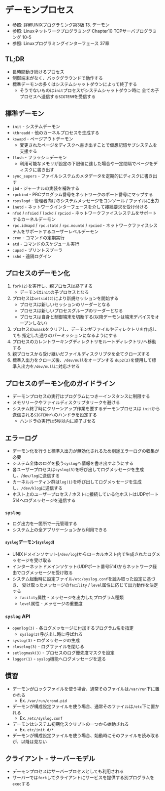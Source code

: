 # デーモンプロセス
- 参照: 詳解UNIXプログラミング第3版 13. デーモン
- 参照: Linuxネットワークプログラミング Chapter10 TCPサーバプログラミング 10-5
- 参照: Linuxプログラミングインターフェース 37章

## TL;DR
- 長時間動き続けるプロセス
- 制御端末がなく、バックグラウンドで動作する
- 標準デーモンの多くはシステムシャットダウンによって終了する
  - そうでないものは`init`プロセスがシステムシャットダウン時に
    全ての子プロセスへ送信する`SIGTERM`を受信する

## 標準デーモン
- `init` - システムデーモン
- `kthreadd` - 他のカーネルプロセスを生成する
- `kswapd` - ページアウトデーモン
  - 変更されたページをディスクへ書き出すことで仮想記憶サブシステムを支援する
- `flush` - フラッシュデーモン
  - 利用可能なメモリが設定の下限値に達した場合や一定間隔でページをディスクに書き出す
- `sync_supers` - ファイルシステムのメタデータを定期的にディスクに書き出す
- `jbd` - ジャーナルの実装を補佐する
- `rpcbind` - PRCプログラム番号をネットワークのポート番号にマップする
- `rsyslogd` - 管理者向けのシステムメッセージをコンソール / ファイルに出力
- `inetd` - ネットワークインターフェースを介して接続要求を受け付ける
- `nfsd` / `nfsiod` / `lockd` / `rpciod` - ネットワークファイスシステムをサポートするカーネルデーモン
- `rpc.idmapd` / `rpc.statd` / `rpc.mountd` / `rpciod` - ネットワークファイスシステムをサポートするユーザーレベルデーモン
- `cron` - コマンドの定期実行
- `atd` - コマンドのスケジュール実行
- `cupsd` - プリントスプーラ
- `sshd` - 遠隔ログイン

## プロセスのデーモン化
1. `fork(2)`を実行し、親プロセスは終了する
    - デーモンは`init`の子プロセスとなる
2. プロセスは`setsid(2)`により新規セッションを開始する
    - プロセスは新しいセッションのリーダーとなる
    - プロセスは新しいプロセスグループのリーダーとなる
    - プロセスは自身と制御端末を切断する(以降デーモンは端末デバイスをオープンしない)
3. プロセスの`umask`をクリアし、デーモンがファイルやディレクトリを作成しても
   指定した通りのパーミッションになるようにする
4. プロセスのカレントワーキングディレクトリをルートディレクトリ`/`へ移動する
5. 親プロセスから受け継いだファイルディスクリプタを全てクローズする
6. 標準入出力をクローズ後、`/dev/null`をオープンする
   `dup2(2)`を使用して標準入出力を`/dev/null`に対応させる

## プロセスのデーモン化のガイドライン
- デーモンプロセスの実行はプログラムにつき一インスタンスに制限する
- メモリリークやファイルディスクリプタリークを避ける
- システム終了時にクリーンアップ作業を要するデーモンプロセスは
  `init`から送信される`SIGTERM`へのハンドラを設定する
  - ハンドラの実行は5秒以内に終了させる

## エラーログ
- デーモン化を行うと標準入出力が無効化されるため別途エラーログの収集が必要
- システム全体のログを扱う`syslog`へ情報を書き出すようにする
- 各ユーザープロセスは`syslog(3)`を呼び出してログメッセージを生成し、/`dev/log`に送信する
- カーネルルーティン群は`log(1)`を呼び出してログメッセージを生成し、`/dev/klog`に送信する
- ホスト上のユーザープロセス / ホストに接続している他ホストはUDPポート514へログメッセージを送信する

### `syslog`
- ログ出力を一箇所で一元管理する
- システム上の全アプリケーションから利用できる

#### `syslog`デーモン(`syslogd`)
- UNIXドメインソケット(`/dev/log`)からローカルホスト内で生成されたログメッセージを受け取る
- インターネットドメインソケット(UDPポート番号514)からネットワーク経由でログメッセージを受け取る
- システム起動時に設定ファイル`/etc/syslog.conf`を読み取った設定に基づき、
  受け取ったメッセージの`facility` / `level`属性に応じて出力動作を決定する
  - `facility`属性 - メッセージを出力したプログラム種類
  - `level`属性 - メッセージの重要度

### `syslog` API
- `openlog(3)` - 各ログメッセージに付加するプログラム名を指定
  - `syslog(3)`呼び出し時に呼ばれる
- `syslog(3)` - ログメッセージの生成
- `closelog(3)` - ログファイルを閉じる
- `setlogmask(3)` - プロセスのログ優先度マスクを設定
- `logger(1)` - `syslog`機能へログメッセージを送る

## 慣習
- デーモンがロックファイルを使う場合、通常そのファイルは`/var/run`下に置かれる
  - Ex. `/var/run/crond.pid`
- デーモンが構成設定ファイルを使う場合、通常そのファイルは`/etc`下に置かれる
  - Ex. `/etc/syslog.conf`
- デーモンはシステム初期化スクリプトの一つから始動される
  - Ex. `etc/init.d/*`
- デーモンが構成設定ファイルを使う場合、始動時にそのファイルを読み取るが、以降は見ない

## クライアント - サーバーモデル
- デーモンプロセスはサーバープロセスとしても利用される
- サーバーでは`fork`してクライアントにサービスを提供する別プログラムを`exec`する
